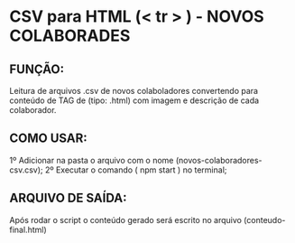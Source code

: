 # CSV para HTML (< tr > ) - NOVOS COLABORADES

## FUNÇÃO:

Leitura de arquivos .csv de novos colaboladores
convertendo para conteúdo de TAG <tr> de <table> (tipo: .html)
com imagem e descrição de cada colaborador.

## COMO USAR:

1º Adicionar na pasta o arquivo com o nome (novos-colaboradores-csv.csv);
2º Executar o comando ( npm start ) no terminal;

## ARQUIVO DE SAÍDA:

Após rodar o script o conteúdo gerado será escrito no arquivo (conteudo-final.html)
